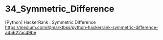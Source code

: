 # 34_Symmetric_Difference
[Python] HackerRank : Symmetric Difference
https://medium.com/@marktbss/python-hackerrank-symmetric-difference-a45622ac49be
